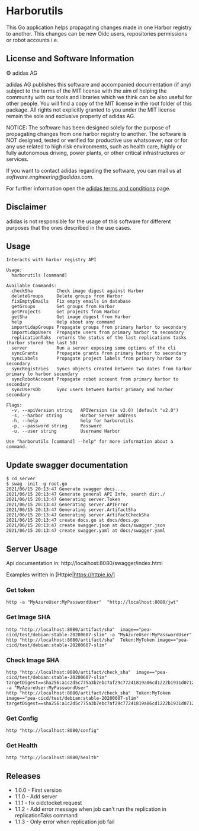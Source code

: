 # Harborutils

This Go application helps propagating changes made in one Harbor registry to another. This changes can be new Oidc users, repositories permissions or robot accounts i.e. 

## License and Software Information
 
© adidas AG
 
adidas AG publishes this software and accompanied documentation (if any) subject to the terms of the MIT license with the aim of helping the community with our tools and libraries which we think can be also useful for other people. You will find a copy of the MIT license in the root folder of this package. All rights not explicitly granted to you under the MIT license remain the sole and exclusive property of adidas AG.
 
NOTICE: The software has been designed solely for the purpose of propagating changes from one harbor registry to another. The software is NOT designed, tested or verified for productive use whatsoever, nor or for any use related to high risk environments, such as health care, highly or fully autonomous driving, power plants, or other critical infrastructures or services.
 
If you want to contact adidas regarding the software, you can mail us at _software.engineering@adidas.com_.
 
For further information open the [adidas terms and conditions](https://github.com/adidas/adidas-contribution-guidelines/wiki/Terms-and-conditions) page.

Disclaimer
----------

adidas is not responsible for the usage of this software for different purposes that the ones described in the use cases.

Usage
-----

```
Interacts with harbor registry API

Usage:
  harborutils [command]

Available Commands:
  checkSha         Check image digest against Harbor
  deleteGroups     Delete groups from Harbor
  fixEmptyEmails   Fix empty emails in database
  getGroups        Get groups from Harbor
  getProjects      Get projects from Harbor
  getSha           Get image digest from Harbor
  help             Help about any command
  importLdapGroups Propagate groups from primary harbor to secondary
  importLdapUsers  Propagate users from primary harbor to secondary
  replicationTaks  returns the status of the last replications tasks (harbor stored the last 50)
  server           Run a server exposing some options of the cli
  syncGrants       Propagate grants from primary harbor to secondary
  syncLabels       Propagate project labels from primary harbor to secondary
  syncRegistries   Syncs objects created between two dates from harbor primary to harbor secundary
  syncRobotAccount Propagate robot account from primary harbor to secondary
  syncUsersDb      Sync users between harbor primary and harbor secondary

Flags:
  -v, --apiVersion string   APIVersion (ie v2.0) (default "v2.0")
  -s, --harbor string       Harbor Server address
  -h, --help                help for harborutils
  -p, --password string     Password
  -u, --user string         Username Harbor

Use "harborutils [command] --help" for more information about a command.
```

Update swagger documentation
----------------------------
```
$ cd server
$ swag  init -g root.go 
2021/06/15 20:13:47 Generate swagger docs....
2021/06/15 20:13:47 Generate general API Info, search dir:./
2021/06/15 20:13:47 Generating server.Token
2021/06/15 20:13:47 Generating server.APIError
2021/06/15 20:13:47 Generating server.ArtifactSha
2021/06/15 20:13:47 Generating server.ArtifactCheckSha
2021/06/15 20:13:47 create docs.go at docs/docs.go
2021/06/15 20:13:47 create swagger.json at docs/swagger.json
2021/06/15 20:13:47 create swagger.yaml at docs/swagger.yaml
```

Server Usage
------------
Api documentation in: http://localhost:8080/swagger/index.html

Examples written in [Httpie|https://httpie.io/]
### Get token

```
http -a "MyAzureUser:MyPasswordUser"  "http://localhost:8080/jwt"
```
### Get Image SHA

```
http "http://localhost:8080/artifact/sha"  image=="pea-cicd/test/debian:stable-20200607-slim" -a "MyAzureUser:MyPasswordUser"
http "http://localhost:8080/artifact/sha"  Token:MyToken image=="pea-cicd/test/debian:stable-20200607-slim"
```

### Check Image SHA

```
http "http://localhost:8080/artifact/check_sha"  image=="pea-cicd/test/debian:stable-20200607-slim" targetDigest==sha256:a1c2d5c775a3b7ebc7af29c77241819a86cd1222b1931d0712afdcd69c7dcbd5 -a "MyAzureUser:MyPasswordUser"
http "http://localhost:8080/artifact/check_sha"  Token:MyToken image=="pea-cicd/test/debian:stable-20200607-slim" targetDigest==sha256:a1c2d5c775a3b7ebc7af29c77241819a86cd1222b1931d0712afdcd69c7dcbd5
```


### Get Config

```
http "http://localhost:8080/config"
```

### Get Health

```
http "http://localhost:8080/health"
```


Releases
--------

* 1.0.0 - First version
* 1.1.0 - Add server
* 1.1.1 - fix oidctocket request
* 1.1.2 - Add error message when job can't run the replication in  replicationTaks command
* 1.1.3 - Only error when replication job fail
